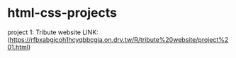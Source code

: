 # html-css-projects

project 1: Tribute website LINK: (https://rfbxabgjcoh1hcyqbbcgja.on.drv.tw/R/tribute%20website/project%201.html)

